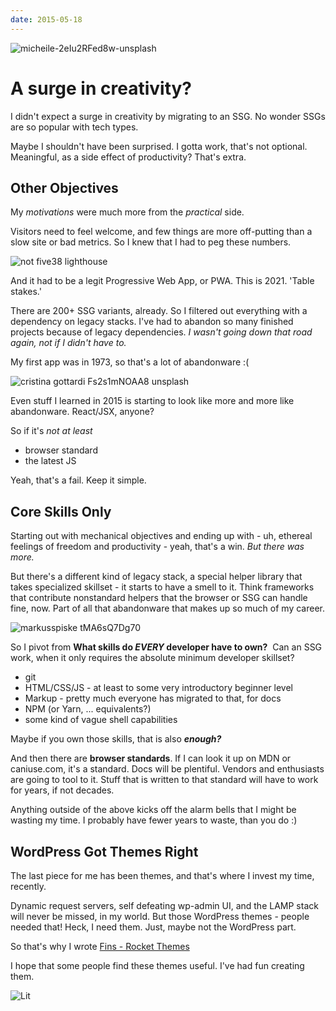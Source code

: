 ```yaml
---
date: 2015-05-18
---
```


<img src="https://storage.googleapis.com/betterology-com.appspot.com/images/landscape/500/bulksplash-micheile-2eIu2RFed8w.jpg" alt="micheile-2eIu2RFed8w-unsplash" />

# A surge in creativity?

I didn't expect a surge in creativity by migrating to an SSG. No wonder SSGs are so popular with tech types.

Maybe I shouldn't have been surprised. I gotta work, that's not optional. Meaningful, as a side effect of productivity? That's extra.

## Other Objectives

My _motivations_ were much more from the _practical_ side.

Visitors need to feel welcome, and few things are more off-putting than a slow site or bad metrics. So I knew that I had to peg these numbers.

<img class="bordered" src="https://storage.googleapis.com/betterology-com.appspot.com/webappwriter/img/not-five38-lighthouse.gif" alt="not five38 lighthouse" />

And it had to be a legit Progressive Web App, or PWA. This is 2021. 'Table stakes.'

There are 200+ SSG variants, already. So I filtered out everything with a dependency on legacy stacks. I've had to abandon so many finished projects because of legacy dependencies. _I wasn't going down that road again, not if I didn't have to._

My first app was in 1973, so that's a lot of abandonware :(

<img src="https://storage.googleapis.com/betterology-com.appspot.com/images/landscape/500/bulksplash-cristina_gottardi-Fs2s1mNOAA8.jpg" alt="cristina gottardi Fs2s1mNOAA8 unsplash" />

Even stuff I learned in 2015 is starting to look like more and more like abandonware. React/JSX, anyone?

So if it's _not at least_

- browser standard
- the latest JS

Yeah, that's a fail. Keep it simple.

## Core Skills Only

Starting out with mechanical objectives and ending up with - uh, ethereal feelings of freedom and productivity - yeah, that's a win. _But there was more._

But there's a different kind of legacy stack, a special helper library that takes specialized skillset - it starts to have a smell to it. Think frameworks that contribute nonstandard helpers that the browser or SSG can handle fine, now. Part of all that abandonware that makes up so much of my career.

<img src="https://storage.googleapis.com/betterology-com.appspot.com/images/landscape/500/bulksplash-markusspiske-tMA6sQ7Dg70.jpg" alt="markusspiske tMA6sQ7Dg70" />

So I pivot from **What skills do _EVERY_ developer have to own?** &nbsp;Can an SSG work, when it only requires the absolute minimum developer skillset?

- git
- HTML/CSS/JS - at least to some very introductory beginner level
- Markup - pretty much everyone has migrated to that, for docs
- NPM (or Yarn, ... equivalents?)
- some kind of vague shell capabilities

Maybe if you own those skills, that is also _**enough?**_

And then there are **browser standards**. If I can look it up on MDN or caniuse.com, it's a standard. Docs will be plentiful. Vendors and enthusiasts are going to tool to it. Stuff that is written to that standard will have to work for years, if not decades.

Anything outside of the above kicks off the alarm bells that I might be wasting my time. I probably have fewer years to waste, than you do :)

## WordPress Got Themes Right

The last piece for me has been themes, and that's where I invest my time, recently.

Dynamic request servers, self defeating wp-admin UI, and the LAMP stack will never be missed, in my world. But those WordPress themes - people needed that! Heck, I need them. Just, maybe not the WordPress part.

So that's why I wrote [Fins - Rocket Themes](/fins/)

I hope that some people find these themes useful. I've had fun creating them.

<img alt="Lit" src="https://img.shields.io/badge/-Lit-324FFF?style=flat&logo=lit&logoColor=white"/>